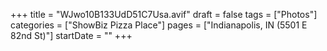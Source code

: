 +++
title = "WJwo10B133UdD51C7Usa.avif"
draft = false
tags = ["Photos"]
categories = ["ShowBiz Pizza Place"]
pages = ["Indianapolis, IN (5501 E 82nd St)"]
startDate = ""
+++
